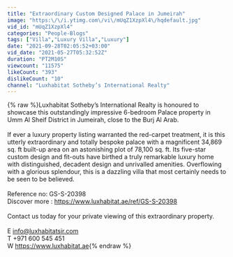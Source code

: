 ```yaml
---
title: "Extraordinary Custom Designed Palace in Jumeirah"
image: "https:\/\/i.ytimg.com\/vi\/mUqZ1XzpXl4\/hqdefault.jpg"
vid_id: "mUqZ1XzpXl4"
categories: "People-Blogs"
tags: ["Villa","Luxury Villa","Luxury"]
date: "2021-09-28T02:05:52+03:00"
vid_date: "2021-05-27T05:32:52Z"
duration: "PT2M10S"
viewcount: "11575"
likeCount: "393"
dislikeCount: "10"
channel: "Luxhabitat Sotheby’s International Realty"
---
```

{% raw %}Luxhabitat Sotheby’s International Realty is honoured to showcase this outstandingly impressive 6-bedroom Palace property in Umm Al Sheif District in Jumeirah, close to the Burj Al Arab.<br /><br />If ever a luxury property listing warranted the red-carpet treatment, it is this utterly extraordinary and totally bespoke palace with a magnificent 34,869 sq. ft built-up area on an astonishing plot of 78,100 sq. ft. Its five-star custom design and fit-outs have birthed a truly remarkable luxury home with distinguished, decadent design and unrivalled amenities. Overflowing with a glorious splendour, this is a dazzling villa that most certainly needs to be seen to be believed.<br /><br />Reference no: GS-S-20398<br />Discover more : <a rel="nofollow" target="blank" href="https://www.luxhabitat.ae/ref/GS-S-20398">https://www.luxhabitat.ae/ref/GS-S-20398</a><br /><br />Contact us today for your private viewing of this extraordinary property.<br /><br />E  info@luxhabitatsir.com<br />T  +971 600 545 451<br />W <a rel="nofollow" target="blank" href="https://www.luxhabitat.ae">https://www.luxhabitat.ae</a>{% endraw %}
